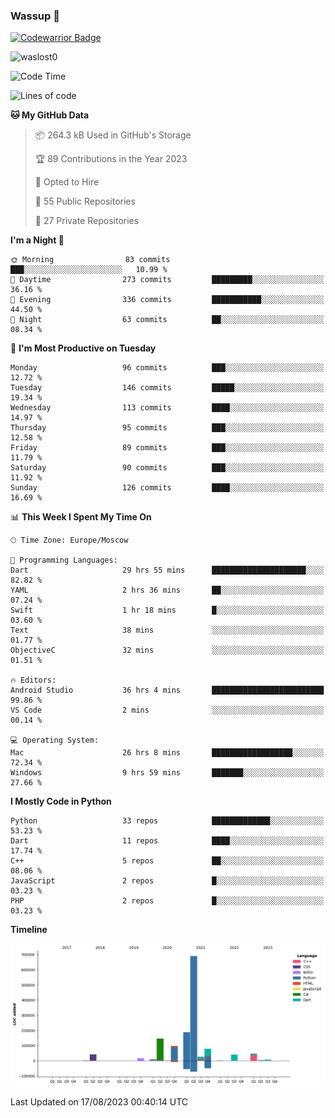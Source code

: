 ### Wassup 👋

[![Codewarrior Badge](https://www.codewars.com/users/waslost/badges/small)](https://www.codewars.com/users/waslost)

<p align="left"> <img src="https://komarev.com/ghpvc/?username=waslost0" alt="waslost0" /></p>

<!--START_SECTION:waka-->
![Code Time](http://img.shields.io/badge/Code%20Time-2%2C887%20hrs%2059%20mins-blue)

![Lines of code](https://img.shields.io/badge/From%20Hello%20World%20I%27ve%20Written-1.4%20million%20lines%20of%20code-blue)

**🐱 My GitHub Data** 

> 📦 264.3 kB Used in GitHub's Storage 
 > 
> 🏆 89 Contributions in the Year 2023
 > 
> 💼 Opted to Hire
 > 
> 📜 55 Public Repositories 
 > 
> 🔑 27 Private Repositories 
 > 
**I'm a Night 🦉** 

```text
🌞 Morning                83 commits          ███░░░░░░░░░░░░░░░░░░░░░░   10.99 % 
🌆 Daytime                273 commits         █████████░░░░░░░░░░░░░░░░   36.16 % 
🌃 Evening                336 commits         ███████████░░░░░░░░░░░░░░   44.50 % 
🌙 Night                  63 commits          ██░░░░░░░░░░░░░░░░░░░░░░░   08.34 % 
```
📅 **I'm Most Productive on Tuesday** 

```text
Monday                   96 commits          ███░░░░░░░░░░░░░░░░░░░░░░   12.72 % 
Tuesday                  146 commits         █████░░░░░░░░░░░░░░░░░░░░   19.34 % 
Wednesday                113 commits         ████░░░░░░░░░░░░░░░░░░░░░   14.97 % 
Thursday                 95 commits          ███░░░░░░░░░░░░░░░░░░░░░░   12.58 % 
Friday                   89 commits          ███░░░░░░░░░░░░░░░░░░░░░░   11.79 % 
Saturday                 90 commits          ███░░░░░░░░░░░░░░░░░░░░░░   11.92 % 
Sunday                   126 commits         ████░░░░░░░░░░░░░░░░░░░░░   16.69 % 
```


📊 **This Week I Spent My Time On** 

```text
🕑︎ Time Zone: Europe/Moscow

💬 Programming Languages: 
Dart                     29 hrs 55 mins      █████████████████████░░░░   82.82 % 
YAML                     2 hrs 36 mins       ██░░░░░░░░░░░░░░░░░░░░░░░   07.24 % 
Swift                    1 hr 18 mins        █░░░░░░░░░░░░░░░░░░░░░░░░   03.60 % 
Text                     38 mins             ░░░░░░░░░░░░░░░░░░░░░░░░░   01.77 % 
ObjectiveC               32 mins             ░░░░░░░░░░░░░░░░░░░░░░░░░   01.51 % 

🔥 Editors: 
Android Studio           36 hrs 4 mins       █████████████████████████   99.86 % 
VS Code                  2 mins              ░░░░░░░░░░░░░░░░░░░░░░░░░   00.14 % 

💻 Operating System: 
Mac                      26 hrs 8 mins       ██████████████████░░░░░░░   72.34 % 
Windows                  9 hrs 59 mins       ███████░░░░░░░░░░░░░░░░░░   27.66 % 
```

**I Mostly Code in Python** 

```text
Python                   33 repos            █████████████░░░░░░░░░░░░   53.23 % 
Dart                     11 repos            ████░░░░░░░░░░░░░░░░░░░░░   17.74 % 
C++                      5 repos             ██░░░░░░░░░░░░░░░░░░░░░░░   08.06 % 
JavaScript               2 repos             █░░░░░░░░░░░░░░░░░░░░░░░░   03.23 % 
PHP                      2 repos             █░░░░░░░░░░░░░░░░░░░░░░░░   03.23 % 
```



**Timeline**

![Lines of Code chart](https://raw.githubusercontent.com/waslost0/waslost0/master/assets/bar_graph.png)


 Last Updated on 17/08/2023 00:40:14 UTC
<!--END_SECTION:waka-->

